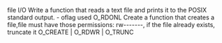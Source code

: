 file I/O
Write a function that reads a text file and prints it to the POSIX standard output. - oflag used O_RDONL
Create a function that creates a file,file must have those permissions: rw-------, if the file already exists, truncate it O_CREATE | O_RDWR | O_TRUNC
